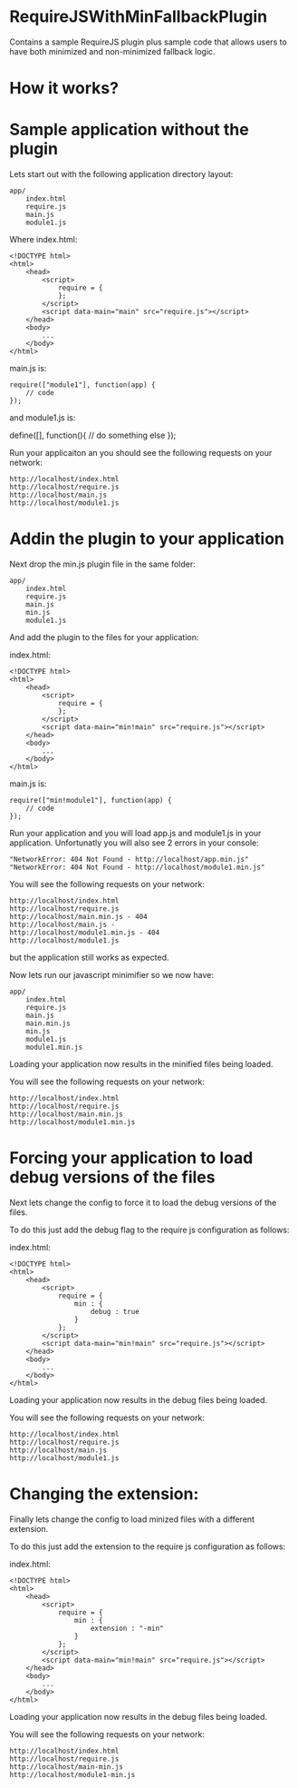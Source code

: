 RequireJSWithMinFallbackPlugin
=========================================


Contains a sample RequireJS plugin plus sample code that allows users to have both minimized and non-minimized fallback logic.


How it works?
=========================================



Sample application without the plugin
=========================================

Lets start out with the following application directory layout:

	app/
		index.html
		require.js
		main.js
		module1.js

Where index.html:

	<!DOCTYPE html>
	<html>
	    <head>
	    	<script>
	    		require = {
				};
			</script>
	        <script data-main="main" src="require.js"></script>
	    </head>
	    <body>
	    	...
	    </body>
	</html>

main.js is:

	require(["module1"], function(app) {
	    // code
	});

and module1.js is:

define([], function(){
	// do something else
});

Run your applicaiton an you should see the following requests on your network:

	http://localhost/index.html
	http://localhost/require.js
	http://localhost/main.js
	http://localhost/module1.js 


Addin the plugin to your application
=========================================

Next drop the min.js plugin file in the same folder:

	app/
		index.html
		require.js
		main.js
		min.js
		module1.js

And add the plugin to the files for your application:

index.html:

	<!DOCTYPE html>
	<html>
	    <head>
	        <script>
	    		require = {
				};
			</script>
	        <script data-main="min!main" src="require.js"></script>
	    </head>
	    <body>
	    	...
	    </body>
	</html>

main.js is:

	require(["min!module1"], function(app) {
	    // code
	});


Run your application and you will load app.js and module1.js in your application.  Unfortunatly you will also see 2 errors in your console:

	"NetworkError: 404 Not Found - http://localhost/app.min.js"
	"NetworkError: 404 Not Found - http://localhost/module1.min.js"

You will see the following requests on your network:

	http://localhost/index.html
	http://localhost/require.js
	http://localhost/main.min.js - 404
	http://localhost/main.js - 
	http://localhost/module1.min.js - 404
	http://localhost/module1.js 

but the application still works as expected.

Now lets run our javascript minimifier so we now have:

	app/
		index.html
		require.js
		main.js
		main.min.js
		min.js
		module1.js
		module1.min.js

Loading your application now results in the minified files being loaded.

You will see the following requests on your network:

	http://localhost/index.html
	http://localhost/require.js
	http://localhost/main.min.js
	http://localhost/module1.min.js


Forcing your application to load debug versions of the files
===============================================================

Next lets change the config to force it to load the debug versions of the files.

To do this just add the debug flag to the require js configuration as follows:

index.html:

	<!DOCTYPE html>
	<html>
	    <head>
	        <script>
	    		require = {
	   				min : {
	   					debug : true
	   				}
				};
			</script>
	        <script data-main="min!main" src="require.js"></script>
	    </head>
	    <body>
	    	...
	    </body>
	</html>

Loading your application now results in the debug files being loaded.

You will see the following requests on your network:

	http://localhost/index.html
	http://localhost/require.js
	http://localhost/main.js
	http://localhost/module1.js


Changing the extension:
===============================================================

Finally lets change the config to load minized files with a different extension.

To do this just add the extension to the require js configuration as follows:

index.html:

	<!DOCTYPE html>
	<html>
	    <head>
	        <script>
	    		require = {
	   				min : {
	   					extension : "-min"
	   				}
				};
			</script>
	        <script data-main="min!main" src="require.js"></script>
	    </head>
	    <body>
	    	...
	    </body>
	</html>

Loading your application now results in the debug files being loaded.

You will see the following requests on your network:

	http://localhost/index.html
	http://localhost/require.js
	http://localhost/main-min.js
	http://localhost/module1-min.js


